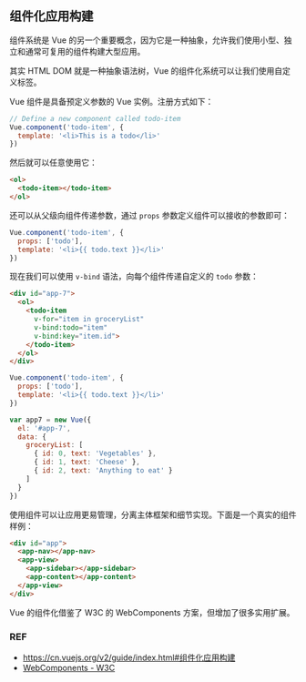 ## 组件化应用构建

组件系统是 Vue 的另一个重要概念，因为它是一种抽象，允许我们使用小型、独立和通常可复用的组件构建大型应用。

其实 HTML DOM 就是一种抽象语法树，Vue 的组件化系统可以让我们使用自定义标签。

Vue 组件是具备预定义参数的 Vue 实例。注册方式如下：

```js
// Define a new component called todo-item
Vue.component('todo-item', {
  template: '<li>This is a todo</li>'
})
```

然后就可以任意使用它：

```html
<ol>
  <todo-item></todo-item>
</ol>
```

还可以从父级向组件传递参数，通过 `props` 参数定义组件可以接收的参数即可：

```javascript
Vue.component('todo-item', {
  props: ['todo'],
  template: '<li>{{ todo.text }}</li>'
})
```

现在我们可以使用 `v-bind` 语法，向每个组件传递自定义的 `todo` 参数：

```html
<div id="app-7">
  <ol>
    <todo-item
      v-for="item in groceryList"
      v-bind:todo="item"
      v-bind:key="item.id">
    </todo-item>
  </ol>
</div>
```

```javascript
Vue.component('todo-item', {
  props: ['todo'],
  template: '<li>{{ todo.text }}</li>'
})

var app7 = new Vue({
  el: '#app-7',
  data: {
    groceryList: [
      { id: 0, text: 'Vegetables' },
      { id: 1, text: 'Cheese' },
      { id: 2, text: 'Anything to eat' }
    ]
  }
})
```

使用组件可以让应用更易管理，分离主体框架和细节实现。下面是一个真实的组件样例：

```html
<div id="app">
  <app-nav></app-nav>
  <app-view>
    <app-sidebar></app-sidebar>
    <app-content></app-content>
  </app-view>
</div>
```

Vue 的组件化借鉴了 W3C 的 WebComponents 方案，但增加了很多实用扩展。

### REF

- https://cn.vuejs.org/v2/guide/index.html#组件化应用构建
- [WebComponents - W3C][component]

[component]: https://www.w3.org/wiki/WebComponents/